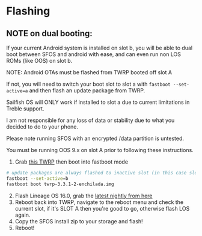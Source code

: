 # Flashing

## NOTE on dual booting:

If your current Android system is installed on slot b, you will be able to dual boot between SFOS and android with ease, and can even run non LOS ROMs (like OOS) on slot b.

NOTE: Android OTAs must be flashed from TWRP booted off slot A

If not, you will need to switch your boot slot to slot a with `fastboot --set-active=a` and then flash an update package from TWRP.

Sailfish OS will ONLY work if installed to slot a due to current limitations in Treble support.

I am not responsible for any loss of data or stability due to what you decided to do to your phone.

Please note running SFOS with an encrypted /data partition is untested.

You must be running OOS 9.x on slot A prior to following these instructions.

1. Grab [this TWRP](https://dl.twrp.me/enchilada/twrp-3.3.1-2-enchilada.img.html) then boot into fastboot mode
```sh
# update packages are always flashed to inactive slot (in this case slot_a)
fastboot --set-active=b
fastboot boot twrp-3.3.1-2-enchilada.img
```
2. Flash Lineage OS 16.0, grab the [latest nightly from here](https://wiki.lineageos.org/devices/enchilada/)
3. Reboot back into TWRP, navigate to the reboot menu and check the current slot, if it's SLOT A then you're good to go, otherwise flash LOS again.
4. Copy the SFOS install zip to your storage and flash!
5. Reboot!